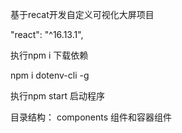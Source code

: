 基于recat开发自定义可视化大屏项目

"react": "^16.13.1",

执行npm i 下载依赖

npm i dotenv-cli -g

执行npm start 启动程序


目录结构：
    components 组件和容器组件

